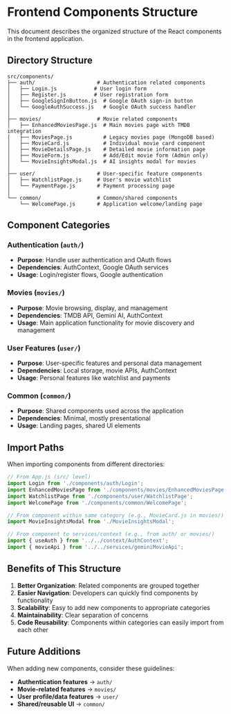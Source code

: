 # Frontend Components Structure

This document describes the organized structure of the React components in the frontend application.

## Directory Structure

```
src/components/
├── auth/                    # Authentication related components
│   ├── Login.js            # User login form
│   ├── Register.js         # User registration form
│   ├── GoogleSignInButton.js  # Google OAuth sign-in button
│   └── GoogleAuthSuccess.js   # Google OAuth success handler
│
├── movies/                  # Movie related components
│   ├── EnhancedMoviesPage.js  # Main movies page with TMDB integration
│   ├── MoviesPage.js          # Legacy movies page (MongoDB based)
│   ├── MovieCard.js           # Individual movie card component
│   ├── MovieDetailsPage.js    # Detailed movie information page
│   ├── MovieForm.js           # Add/Edit movie form (Admin only)
│   └── MovieInsightsModal.js  # AI insights modal for movies
│
├── user/                    # User-specific feature components
│   ├── WatchlistPage.js     # User's movie watchlist
│   └── PaymentPage.js       # Payment processing page
│
└── common/                  # Common/shared components
    └── WelcomePage.js       # Application welcome/landing page
```

## Component Categories

### Authentication (`auth/`)
- **Purpose**: Handle user authentication and OAuth flows
- **Dependencies**: AuthContext, Google OAuth services
- **Usage**: Login/register flows, Google authentication

### Movies (`movies/`)
- **Purpose**: Movie browsing, display, and management
- **Dependencies**: TMDB API, Gemini AI, AuthContext
- **Usage**: Main application functionality for movie discovery and management

### User Features (`user/`)
- **Purpose**: User-specific features and personal data management
- **Dependencies**: Local storage, movie APIs, AuthContext
- **Usage**: Personal features like watchlist and payments

### Common (`common/`)
- **Purpose**: Shared components used across the application
- **Dependencies**: Minimal, mostly presentational
- **Usage**: Landing pages, shared UI elements

## Import Paths

When importing components from different directories:

```javascript
// From App.js (src/ level)
import Login from './components/auth/Login';
import EnhancedMoviesPage from './components/movies/EnhancedMoviesPage';
import WatchlistPage from './components/user/WatchlistPage';
import WelcomePage from './components/common/WelcomePage';

// From component within same category (e.g., MovieCard.js in movies/)
import MovieInsightsModal from './MovieInsightsModal';

// From component to services/context (e.g., from auth/ or movies/)
import { useAuth } from '../../context/AuthContext';
import { movieApi } from '../../services/geminiMovieApi';
```

## Benefits of This Structure

1. **Better Organization**: Related components are grouped together
2. **Easier Navigation**: Developers can quickly find components by functionality
3. **Scalability**: Easy to add new components to appropriate categories
4. **Maintainability**: Clear separation of concerns
5. **Code Reusability**: Components within categories can easily import from each other

## Future Additions

When adding new components, consider these guidelines:
- **Authentication features** → `auth/`
- **Movie-related features** → `movies/`
- **User profile/data features** → `user/`
- **Shared/reusable UI** → `common/`
